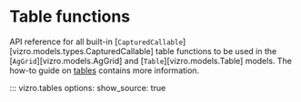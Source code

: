 <!-- vale off -->
# Table functions

API reference for all built-in [`CapturedCallable`][vizro.models.types.CapturedCallable] table functions to be used in the
[`AgGrid`][vizro.models.AgGrid] and [`Table`][vizro.models.Table] models. The how-to guide on [tables](../user-guides/table.md) contains more information.

::: vizro.tables
    options:
      show_source: true

<!-- vale on -->
